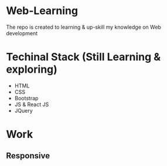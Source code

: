 # Web-Learning
The repo is created to learning &amp; up-skill my knowledge on Web development

# Techinal Stack (Still Learning & exploring)
  - HTML
  - CSS
  - Bootstrap
  - JS & React JS
  - JQuery

# Work

## Responsive 
